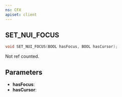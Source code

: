 ```yaml
---
ns: CFX
apiset: client
---
```

## SET_NUI_FOCUS

```c
void SET_NUI_FOCUS(BOOL hasFocus, BOOL hasCursor);
```

Not ref counted.

## Parameters
* **hasFocus**: 
* **hasCursor**: 

